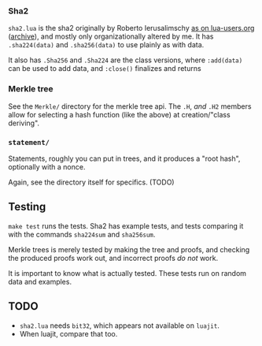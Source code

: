 ### Sha2
`sha2.lua` is the sha2 originally by Roberto Ierusalimschy
[as on lua-users.org](http://lua-users.org/wiki/SecureHashAlgorithm)
([archive](https://archive.is/sJrRo)), and mostly only organizationally
altered by me. It has `.sha224(data)` and `.sha256(data)` to use plainly
as with data.

It also has `.Sha256` and `.Sha224` are the class versions, where
`:add(data)` can be used to add data, and `:close()` finalizes and
returns

### Merkle tree
See the `Merkle/` directory for the merkle tree api.
The `.H`, *and* `.H2` members allow for selecting a hash function
(like the above) at creation/"class deriving".

### `statement/`
Statements, roughly you can put in trees, and it produces a "root hash",
optionally with a nonce.

Again, see the directory itself for specifics. (TODO)

## Testing
`make test` runs the tests. Sha2 has example tests, and tests
comparing it with the commands `sha224sum` and `sha256sum`.

Merkle trees is merely tested by making the tree and proofs, and
checking the produced proofs work out, and incorrect proofs *do not* work.

It is important to know what is actually tested. These tests run on
random data and examples.

## TODO
* `sha2.lua` needs `bit32`, which appears not available on `luajit`.
* When luajit, compare that too.
